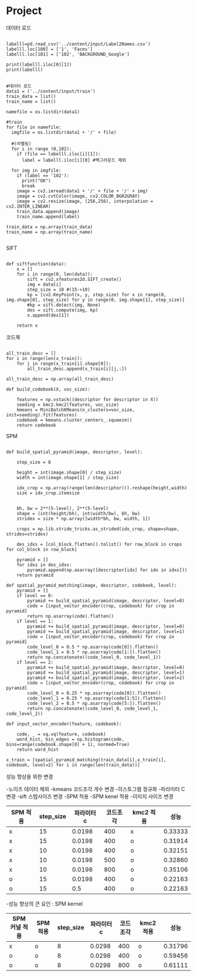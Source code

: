 # Project

데이터 로드
<pre><code>
labelll=pd.read_csv('../content/input/Label2Names.csv')
labelll.loc[100] = ['1', 'Faces']
labelll.loc[101] = ['102', 'BACKGROUND_Google']

print(labelll.iloc[0][1])
print(labelll)
</code></pre>
<pre><code>
#데이터 로드
data1 = ('../content/input/train')
train_data = list()
train_name = list()

namefile = os.listdir(data1)

#train
for file in namefile:
  imgfile = os.listdir(data1 + '/' + file)
  
  #(라벨링)
  for i in range (0,102):
    if (file == labelll.iloc[i][1]):
      label = labelll.iloc[i][0] #백그라운드 제외

  for img in imgfile:
    if (label == '102'):
      print("OK")
      break
    image = cv2.imread(data1 + '/' + file + '/' + img)
    image = cv2.cvtColor(image, cv2.COLOR_BGR2GRAY)
    image = cv2.resize(image, (256,256), interpolation = cv2.INTER_LINEAR)
    train_data.append(image)
    train_name.append(label)

train_data = np.array(train_data)
train_name = np.array(train_name)

</pre></code>

SIFT
<pre><code>
def siftfunction(data):
    x = []
    for i in range(0, len(data)):
        sift = cv2.xfeatures2d.SIFT_create()
        img = data[i]
        step_size = 10 #(15->10)
        kp = [cv2.KeyPoint(x, y, step_size) for x in range(0, img.shape[0], step_size) for y in range(0, img.shape[1], step_size)]
        #kp = sift.detect(img, None)
        des = sift.compute(img, kp)
        x.append(des[1])
        
    return x
</pre></code>

코드북
<pre><code>
all_train_desc = []
for i in range(len(x_train)):
    for j in range(x_train[i].shape[0]):
        all_train_desc.append(x_train[i][j,:])

all_train_desc = np.array(all_train_desc)

def build_codebook(X, voc_size):
   
    features = np.vstack((descriptor for descriptor in X))
    seeding = kmc2.kmc2(features, voc_size)
    kmeans = MiniBatchKMeans(n_clusters=voc_size, init=seeding).fit(features)
    codebook = kmeans.cluster_centers_.squeeze()
    return codebook
</pre></code>

SPM
<pre><code>
def build_spatial_pyramid(image, descriptor, level):
  
    step_size = 8
   
    height = int(image.shape[0] / step_size)
    width = int(image.shape[1] / step_size)

    idx_crop = np.array(range(len(descriptor))).reshape(height,width)
    size = idx_crop.itemsize

   
    bh, bw = 2**(5-level), 2**(5-level)
    shape = (int(height/bh), int(width/bw), bh, bw)
    strides = size * np.array([width*bh, bw, width, 1])

    crops = np.lib.stride_tricks.as_strided(idx_crop, shape=shape, strides=strides)

    des_idxs = [col_block.flatten().tolist() for row_block in crops for col_block in row_block]

    pyramid = []
    for idxs in des_idxs:
        pyramid.append(np.asarray([descriptor[idx] for idx in idxs]))
    return pyramid

def spatial_pyramid_matching(image, descriptor, codebook, level):
    pyramid = []
    if level == 0:
        pyramid += build_spatial_pyramid(image, descriptor, level=0)
        code = [input_vector_encoder(crop, codebook) for crop in pyramid]
        return np.asarray(code).flatten()
    if level == 1:
        pyramid += build_spatial_pyramid(image, descriptor, level=0)
        pyramid += build_spatial_pyramid(image, descriptor, level=1)
        code = [input_vector_encoder(crop, codebook) for crop in pyramid]
        code_level_0 = 0.5 * np.asarray(code[0]).flatten()
        code_level_1 = 0.5 * np.asarray(code[1:]).flatten()
        return np.concatenate((code_level_0, code_level_1))
    if level == 2:
        pyramid += build_spatial_pyramid(image, descriptor, level=0)
        pyramid += build_spatial_pyramid(image, descriptor, level=1)
        pyramid += build_spatial_pyramid(image, descriptor, level=2)
        code = [input_vector_encoder(crop, codebook) for crop in pyramid]
        code_level_0 = 0.25 * np.asarray(code[0]).flatten()
        code_level_1 = 0.25 * np.asarray(code[1:5]).flatten()
        code_level_2 = 0.5 * np.asarray(code[5:]).flatten()
        return np.concatenate((code_level_0, code_level_1, code_level_2))

def input_vector_encoder(feature, codebook):
   
    code, _ = vq.vq(feature, codebook)
    word_hist, bin_edges = np.histogram(code, bins=range(codebook.shape[0] + 1), normed=True)
    return word_hist
    
x_train = [spatial_pyramid_matching(train_data[i],x_train[i], codebook, level=2) for i in range(len(train_data))]
</pre></code>


성능 향상을 위한 변경

-노이즈 데이터 제외
-kmeans 코드조각 개수 변경
-히스토그램 정규화
-파라미터 C 변경
-sift 스텝사이즈 변경
-SPM 적용
-SPM kenel 적용
-이미지 사이즈 변경


|SPM 적용| step_size | 파라미터 c | 코드조각 | kmc2 적용 | 성능 |
| --- | --- |--- |--- |--- |--- |
|x  | 15 | 0.0198 | 400 |   x |0.33333|
|x  | 15 | 0.0198 | 400 |   o |0.31914|
| x | 10 | 0.0198 | 400 |o  | 0.32151 |
| x | 10 | 0.0198 | 500 | o | 0.32860 |
| x | 10 | 0.0198 | 800 | o | 0.35106 |
| o | 15 | 0.0198 | 400 |   o |0.22163|
| o | 15 | 0.5 |400  |  o |0.22163|


-성능 향상의 큰 요인 : SPM kernel

|SPM 커널 적용|SPM 적용| step_size | 파라미터 c | 코드조각 | kmc2 적용 | 성능 |
| --- | --- |--- |--- |--- |--- |--- |
| x | o | 8 | 0.0298 | 400 | o |0.31796|
| o | o | 8| 0.0298 |400  |  o |0.59456|
| o | o | 8 | 0.0298 | 800 | o |0.61111|
